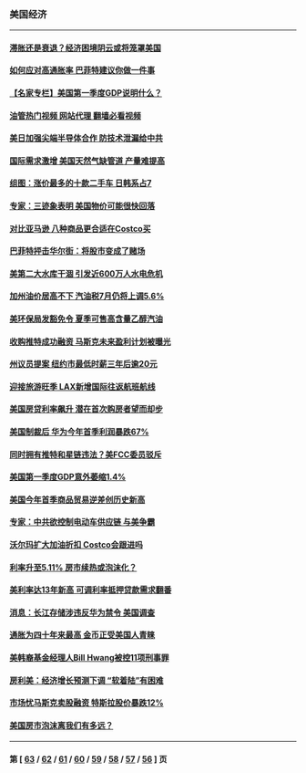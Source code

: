 ### 美国经济
---
#### [滞胀还是衰退？经济困境阴云或将笼罩美国](../../pages/ncid1078158/n13726114.md?05032045) 
#### [如何应对高通胀率 巴菲特建议你做一件事](../../pages/ncid1078158/n13725711.md?05032045) 
#### [【名家专栏】美国第一季度GDP说明什么？](../../pages/ncid1078158/n13725561.md?05032045) 
#### [油管热门视频 网站代理 翻墙必看视频](http://209.222.30.114:81/youtube.html?05032045)
#### [美日加强尖端半导体合作 防技术泄漏给中共](../../pages/ncid1078158/n13725683.md?05032045) 
#### [国际需求激增 美国天然气缺管道 产量难提高](../../pages/ncid1078158/n13725419.md?05032045) 
#### [组图：涨价最多的十款二手车 日韩系占7](../../pages/ncid1078158/n13721872.md?05032045) 
#### [专家：三迹象表明 美国物价可能很快回落](../../pages/ncid1078158/n13724887.md?05032045) 
#### [对比亚马逊 八种商品更合适在Costco买](../../pages/ncid1078158/n13722746.md?05032045) 
#### [巴菲特抨击华尔街：将股市变成了赌场](../../pages/ncid1078158/n13724368.md?05032045) 
#### [美第二大水库干涸 引发近600万人水电危机](../../pages/ncid1078158/n13724250.md?05032045) 
#### [加州油价居高不下 汽油税7月仍将上调5.6%](../../pages/ncid1078158/n13723753.md?05032045) 
#### [美环保局发豁免令 夏季可售高含量乙醇汽油](../../pages/ncid1078158/n13723630.md?05032045) 
#### [收购推特成功融资 马斯克未来盈利计划被曝光](../../pages/ncid1078158/n13723526.md?05032045) 
#### [州议员提案 纽约市最低时薪三年后逾20元](../../pages/ncid1078158/n13723070.md?05032045) 
#### [迎接旅游旺季 LAX新增国际往返航班航线](../../pages/ncid1078158/n13722824.md?05032045) 
#### [美国房贷利率飙升 潜在首次购房者望而却步](../../pages/ncid1078158/n13722721.md?05032045) 
#### [美国制裁后 华为今年首季利润暴跌67%](../../pages/ncid1078158/n13722751.md?05032045) 
#### [同时拥有推特和星链违法？美FCC委员驳斥](../../pages/ncid1078158/n13722679.md?05032045) 
#### [美国第一季度GDP意外萎缩1.4%](../../pages/ncid1078158/n13722625.md?05032045) 
#### [美国今年首季商品贸易逆差创历史新高](../../pages/ncid1078158/n13722368.md?05032045) 
#### [专家：中共欲控制电动车供应链 与美争霸](../../pages/ncid1078158/n13722161.md?05032045) 
#### [沃尔玛扩大加油折扣 Costco会跟进吗](../../pages/ncid1078158/n13722105.md?05032045) 
#### [利率升至5.11% 房市续热或泡沫化？](../../pages/ncid1078158/n13721966.md?05032045) 
#### [美利率达13年新高 可调利率抵押贷款需求翻番](../../pages/ncid1078158/n13722042.md?05032045) 
#### [消息：长江存储涉违反华为禁令 美国调查](../../pages/ncid1078158/n13721928.md?05032045) 
#### [通胀为四十年来最高 金币正受美国人青睐](../../pages/ncid1078158/n13721830.md?05032045) 
#### [美韩裔基金经理人Bill Hwang被控11项刑事罪](../../pages/ncid1078158/n13721871.md?05032045) 
#### [房利美：经济增长预测下调 “软着陆”有困难](../../pages/ncid1078158/n13721513.md?05032045) 
#### [市场忧马斯克卖股融资 特斯拉股价暴跌12%](../../pages/ncid1078158/n13721391.md?05032045) 
#### [美国房市泡沫离我们有多远？](../../pages/ncid1078158/n13721458.md?05032045) 

---
#### 第 [ [63](./63.md?05032045) / [62](./62.md?05032045) / [61](./61.md?05032045) / [60](./60.md?05032045) / [59](./59.md?05032045) / [58](./58.md?05032045) / [57](./57.md?05032045) / [56](./56.md?05032045) ] 页
